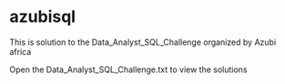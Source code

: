 # azubisql

This is solution to the Data_Analyst_SQL_Challenge organized by Azubi africa

Open the Data_Analyst_SQL_Challenge.txt to view the solutions
